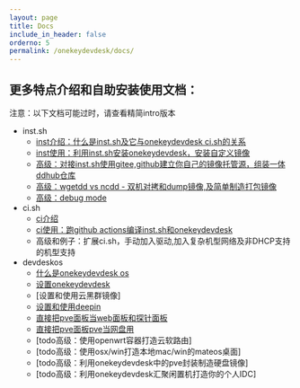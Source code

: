 ```yaml
---
layout: page
title: Docs
include_in_header: false
orderno: 5
permalink: /onekeydevdesk/docs/
---
```



更多特点介绍和自助安装使用文档：
-------

注意：以下文档可能过时，请查看精简intro版本  

+ inst.sh
     +  [inst介绍：什么是inst.sh及它与onekeydevdesk ci.sh的关系](../../_docs/instintro/)
     +  [inst使用：利用inst.sh安装onekeydevdesk，安装自定义镜像](../../_docs/instusage/)
     +  [高级：对接inst.sh使用gitee,github建立你自己的镜像托管源，组装一体ddhub仓库](../../_docs/howtohost/)
     +  [高级：wgetdd vs ncdd - 双机对拷和dump镜像,及简单制造打包镜像](../../_docs/ncdd/)
     +  [高级：debug mode](../../_docs/debugmode/)
+ ci.sh
     +  [ci介绍](../../_docs/ciintro/)
     +  [ci使用：跑github actions编译inst.sh和onekeydevdesk](../../_docs/ciusage/)
     +  高级和例子：扩展ci.sh，手动加入驱动,加入复杂机型网络及非DHCP支持的机型支持
+  devdeskos
     +  [什么是onekeydevdesk os](../../_docs/devdeskintro/)
     +  [设置onekeydevdesk](../../_docs/devdeskusage/)
     +  [设置和使用云黑群镜像]
     +  [设置和使用deepin](../../_docs/dpiusage/)
     +  [直接把pve面板当web面板和探针面板](../../_docs/howtopanel/)
     +  [直接把pve面板pve当网盘用](../../_docs/howtosharedisk/)
     +  [todo高级：使用openwrt容器打造云软路由]
     +  [todo高级：使用osx/win打造本地mac/win的mateos桌面]
     +  [todo高级：利用onekeydevdesk中的pve封装制造硬盘镜像]
     +  [todo高级：利用onekeydevdesk汇聚闲置机打造你的个人IDC]
